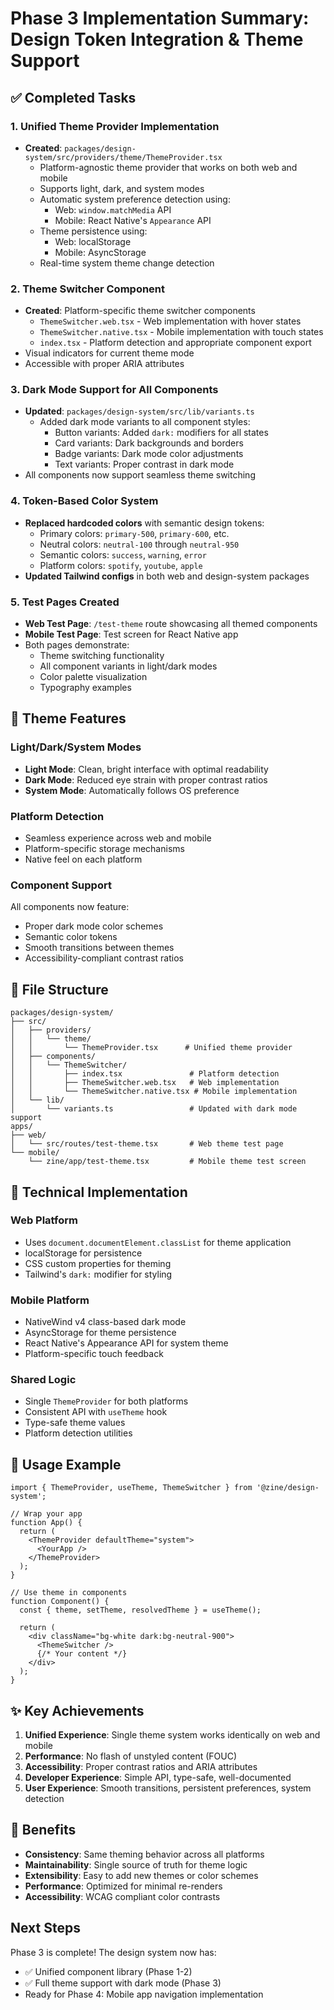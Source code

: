 # Phase 3 Implementation Summary: Design Token Integration & Theme Support

## ✅ Completed Tasks

### 1. Unified Theme Provider Implementation
- **Created**: `packages/design-system/src/providers/theme/ThemeProvider.tsx`
  - Platform-agnostic theme provider that works on both web and mobile
  - Supports light, dark, and system modes
  - Automatic system preference detection using:
    - Web: `window.matchMedia` API
    - Mobile: React Native's `Appearance` API
  - Theme persistence using:
    - Web: localStorage
    - Mobile: AsyncStorage
  - Real-time system theme change detection

### 2. Theme Switcher Component
- **Created**: Platform-specific theme switcher components
  - `ThemeSwitcher.web.tsx` - Web implementation with hover states
  - `ThemeSwitcher.native.tsx` - Mobile implementation with touch states
  - `index.tsx` - Platform detection and appropriate component export
- Visual indicators for current theme mode
- Accessible with proper ARIA attributes

### 3. Dark Mode Support for All Components
- **Updated**: `packages/design-system/src/lib/variants.ts`
  - Added dark mode variants to all component styles:
    - Button variants: Added `dark:` modifiers for all states
    - Card variants: Dark backgrounds and borders
    - Badge variants: Dark mode color adjustments
    - Text variants: Proper contrast in dark mode
- All components now support seamless theme switching

### 4. Token-Based Color System
- **Replaced hardcoded colors** with semantic design tokens:
  - Primary colors: `primary-500`, `primary-600`, etc.
  - Neutral colors: `neutral-100` through `neutral-950`
  - Semantic colors: `success`, `warning`, `error`
  - Platform colors: `spotify`, `youtube`, `apple`
- **Updated Tailwind configs** in both web and design-system packages

### 5. Test Pages Created
- **Web Test Page**: `/test-theme` route showcasing all themed components
- **Mobile Test Page**: Test screen for React Native app
- Both pages demonstrate:
  - Theme switching functionality
  - All component variants in light/dark modes
  - Color palette visualization
  - Typography examples

## 🎨 Theme Features

### Light/Dark/System Modes
- **Light Mode**: Clean, bright interface with optimal readability
- **Dark Mode**: Reduced eye strain with proper contrast ratios
- **System Mode**: Automatically follows OS preference

### Platform Detection
- Seamless experience across web and mobile
- Platform-specific storage mechanisms
- Native feel on each platform

### Component Support
All components now feature:
- Proper dark mode color schemes
- Semantic color tokens
- Smooth transitions between themes
- Accessibility-compliant contrast ratios

## 📁 File Structure

```
packages/design-system/
├── src/
│   ├── providers/
│   │   └── theme/
│   │       └── ThemeProvider.tsx      # Unified theme provider
│   ├── components/
│   │   └── ThemeSwitcher/
│   │       ├── index.tsx               # Platform detection
│   │       ├── ThemeSwitcher.web.tsx   # Web implementation
│   │       └── ThemeSwitcher.native.tsx # Mobile implementation
│   └── lib/
│       └── variants.ts                 # Updated with dark mode support
apps/
├── web/
│   └── src/routes/test-theme.tsx       # Web theme test page
└── mobile/
    └── zine/app/test-theme.tsx         # Mobile theme test screen
```

## 🔧 Technical Implementation

### Web Platform
- Uses `document.documentElement.classList` for theme application
- localStorage for persistence
- CSS custom properties for theming
- Tailwind's `dark:` modifier for styling

### Mobile Platform
- NativeWind v4 class-based dark mode
- AsyncStorage for theme persistence
- React Native's Appearance API for system theme
- Platform-specific touch feedback

### Shared Logic
- Single `ThemeProvider` for both platforms
- Consistent API with `useTheme` hook
- Type-safe theme values
- Platform detection utilities

## 🚀 Usage Example

```tsx
import { ThemeProvider, useTheme, ThemeSwitcher } from '@zine/design-system';

// Wrap your app
function App() {
  return (
    <ThemeProvider defaultTheme="system">
      <YourApp />
    </ThemeProvider>
  );
}

// Use theme in components
function Component() {
  const { theme, setTheme, resolvedTheme } = useTheme();
  
  return (
    <div className="bg-white dark:bg-neutral-900">
      <ThemeSwitcher />
      {/* Your content */}
    </div>
  );
}
```

## ✨ Key Achievements

1. **Unified Experience**: Single theme system works identically on web and mobile
2. **Performance**: No flash of unstyled content (FOUC)
3. **Accessibility**: Proper contrast ratios and ARIA attributes
4. **Developer Experience**: Simple API, type-safe, well-documented
5. **User Experience**: Smooth transitions, persistent preferences, system detection

## 🎯 Benefits

- **Consistency**: Same theming behavior across all platforms
- **Maintainability**: Single source of truth for theme logic
- **Extensibility**: Easy to add new themes or color schemes
- **Performance**: Optimized for minimal re-renders
- **Accessibility**: WCAG compliant color contrasts

## Next Steps

Phase 3 is complete! The design system now has:
- ✅ Unified component library (Phase 1-2)
- ✅ Full theme support with dark mode (Phase 3)
- Ready for Phase 4: Mobile app navigation implementation